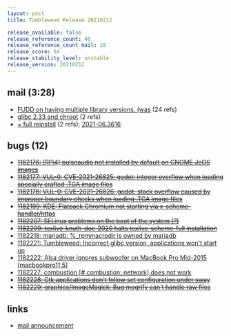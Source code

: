 ```yaml
---
layout: post
title: Tumbleweed Release 20210212

release_available: false
release_reference_count: 40
release_reference_count_mail: 28
release_score: 64
release_stability_level: unstable
release_version: 20210212
---
```


## mail (3:28)

- [FUDD on having multiple library versions. (was](https://github.com/boombatower/tumbleweed-review/issues/10) (24 refs)
- [glibc 2.33 and chroot](https://github.com/boombatower/tumbleweed-review/issues/10) (2 refs)
- [= full reinstall](https://github.com/boombatower/tumbleweed-review/issues/10) (2 refs); [2021-06.3616](https://github.com/boombatower/tumbleweed-review/issues/10)

## bugs (12)

<!--more-->

- ~~[1182176: \[RPi4\] pulseaudio not installed by default on GNOME JeOS images](https://bugzilla.opensuse.org/show_bug.cgi?id=1182176)~~
- ~~[1182177: VUL-0: CVE-2021-26825: godot: integer overflow when loading specially crafted .TGA image files](https://bugzilla.opensuse.org/show_bug.cgi?id=1182177)~~
- ~~[1182178: VUL-0: CVE-2021-26826: godot: stack overflow caused by improper boundary checks when loading .TGA image files](https://bugzilla.opensuse.org/show_bug.cgi?id=1182178)~~
- ~~[1182199: KDE: Flatpack Chromium not starting via x-scheme-handler/https](https://bugzilla.opensuse.org/show_bug.cgi?id=1182199)~~
- ~~[1182207: SELinux problems on the boot of the system (?)](https://bugzilla.opensuse.org/show_bug.cgi?id=1182207)~~
- ~~[1182209: texlive-knuth-doc-2020 halts texlive-scheme-full installation](https://bugzilla.opensuse.org/show_bug.cgi?id=1182209)~~
- [1182218: mariadb: %_rpmmacrodir is owned by mariadb](https://bugzilla.opensuse.org/show_bug.cgi?id=1182218)
- [1182221: Tumbleweed: Incorrect glibc version, applications won't start up](https://bugzilla.opensuse.org/show_bug.cgi?id=1182221)
- [1182222: Alsa driver ignores subwoofer on MacBook Pro Mid-2015 (macbookpro11,5)](https://bugzilla.opensuse.org/show_bug.cgi?id=1182222)
- [1182227: combustion \[# combustion: network\] does not work](https://bugzilla.opensuse.org/show_bug.cgi?id=1182227)
- ~~[1182228: Gtk applications don't follow set configuration under sway](https://bugzilla.opensuse.org/show_bug.cgi?id=1182228)~~
- ~~[1182229: graphics/ImageMagick: Bug mogrify can't handle raw files](https://bugzilla.opensuse.org/show_bug.cgi?id=1182229)~~



## links

- [mail announcement](https://github.com/boombatower/tumbleweed-review/issues/10)
